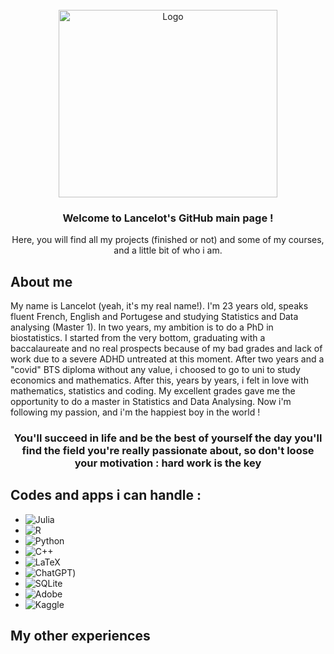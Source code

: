 <!---
lancelotravier/lancelotravier is a ✨ special ✨ repository because its `README.md` (this file) appears on your GitHub profile.
You can click the Preview link to take a look at your changes.
--->
<!-- PROJECT LOGO -->
<br />
<div align="center">
  <a href="https://github.com/othneildrew/Best-README-Template">
    <img src="https://upload.wikimedia.org/wikipedia/commons/thumb/c/ca/Point_sets_from_Kent_distributions_mapped_onto_a_sphere_-_journal.pcbi.0020131.g004.svg/1920px-Point_sets_from_Kent_distributions_mapped_onto_a_sphere_-_journal.pcbi.0020131.g004.svg.png" alt="Logo" width="350" height=300">
  </a>

  <h3 align="center">Welcome to Lancelot's GitHub main page !</h3>

  <p align="center">
    Here, you will find all my projects (finished or not) and some of my courses, and a little bit of who i am.
  </p>
</div>




<!-- ABOUT ME -->
## About me

My name is Lancelot (yeah, it's my real name!). I'm 23 years old, speaks fluent French, English and Portugese and studying Statistics and Data analysing (Master 1). In two years, my ambition is to do a PhD in biostatistics. I started from the very bottom, graduating with a baccalaureate and no real prospects because of my bad grades and lack of work due to a severe ADHD untreated at this moment. After two years and a "covid" BTS diploma without any value, i choosed to go to uni to study economics and mathematics. After this, years by years, i felt in love with mathematics, statistics and coding. My excellent grades gave me the opportunity to do a master in Statistics and Data Analysing. Now i'm following my passion, and i'm the happiest boy in the world !

  <h3 align="center">You'll succeed in life and be the best of yourself the day you'll find the field you're really passionate about, so don't loose your motivation : hard work is the key</h3>
  
## Codes and apps i can handle :

* ![Julia](https://img.shields.io/badge/-Julia-9558B2?style=for-the-badge&logo=julia&logoColor=white)
* ![R](https://img.shields.io/badge/r-%23276DC3.svg?style=for-the-badge&logo=r&logoColor=white)
* ![Python](https://img.shields.io/badge/python-3670A0?style=for-the-badge&logo=python&logoColor=ffdd54)
* ![C++](https://img.shields.io/badge/c++-%2300599C.svg?style=for-the-badge&logo=c%2B%2B&logoColor=white)
* ![LaTeX](https://img.shields.io/badge/latex-%23008080.svg?style=for-the-badge&logo=latex&logoColor=white)
* ![ChatGPT](https://img.shields.io/badge/chatGPT-74aa9c?style=for-the-badge&logo=openai&logoColor=white))
* ![SQLite](https://img.shields.io/badge/sqlite-%2307405e.svg?style=for-the-badge&logo=sqlite&logoColor=white)
* ![Adobe](https://img.shields.io/badge/adobe-%23FF0000.svg?style=for-the-badge&logo=adobe&logoColor=white)
* ![Kaggle](https://img.shields.io/badge/Kaggle-035a7d?style=for-the-badge&logo=kaggle&logoColor=white)

## My other experiences
